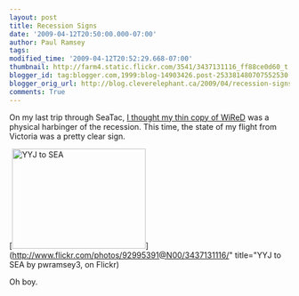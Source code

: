 ```yaml
---
layout: post
title: Recession Signs
date: '2009-04-12T20:50:00.000-07:00'
author: Paul Ramsey
tags: 
modified_time: '2009-04-12T20:52:29.668-07:00'
thumbnail: http://farm4.static.flickr.com/3541/3437131116_ff88ce0d60_t.jpg
blogger_id: tag:blogger.com,1999:blog-14903426.post-253381480707552530
blogger_orig_url: http://blog.cleverelephant.ca/2009/04/recession-signs.html
comments: True
---
```


On my last trip through SeaTac, [I thought my thin copy of WiReD](http://blog.cleverelephant.ca/2009/02/reading-signs.html) was a physical harbinger of the recession. This time, the state of my flight from Victoria was a pretty clear sign.

[<img src="http://farm4.static.flickr.com/3541/3437131116_ff88ce0d60_m.jpg" width="240" height="180" alt="YYJ to SEA" />](http://www.flickr.com/photos/92995391@N00/3437131116/" title="YYJ to SEA by pwramsey3, on Flickr)

Oh boy.

